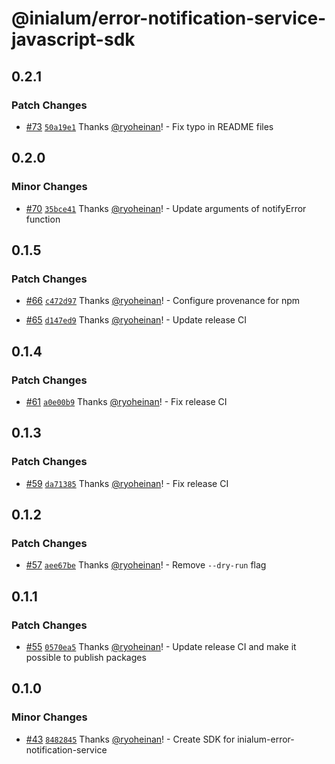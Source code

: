 # @inialum/error-notification-service-javascript-sdk

## 0.2.1

### Patch Changes

- [#73](https://github.com/inialum/inialum-error-notification-service/pull/73) [`50a19e1`](https://github.com/inialum/inialum-error-notification-service/commit/50a19e11daf8ccd5cac58a44f7a7a890ff8a8919) Thanks [@ryoheinan](https://github.com/ryoheinan)! - Fix typo in README files

## 0.2.0

### Minor Changes

- [#70](https://github.com/inialum/inialum-error-notification-service/pull/70) [`35bce41`](https://github.com/inialum/inialum-error-notification-service/commit/35bce416268ba09943af417d20f9e6f999967441) Thanks [@ryoheinan](https://github.com/ryoheinan)! - Update arguments of notifyError function

## 0.1.5

### Patch Changes

- [#66](https://github.com/inialum/inialum-error-notification-service/pull/66) [`c472d97`](https://github.com/inialum/inialum-error-notification-service/commit/c472d973471947d5165edc82a85923c544a595ae) Thanks [@ryoheinan](https://github.com/ryoheinan)! - Configure provenance for npm

- [#65](https://github.com/inialum/inialum-error-notification-service/pull/65) [`d147ed9`](https://github.com/inialum/inialum-error-notification-service/commit/d147ed9fd3267a85566658db3198205834c09c0e) Thanks [@ryoheinan](https://github.com/ryoheinan)! - Update release CI

## 0.1.4

### Patch Changes

- [#61](https://github.com/inialum/inialum-error-notification-service/pull/61) [`a0e00b9`](https://github.com/inialum/inialum-error-notification-service/commit/a0e00b9b9adc6053ee98c781dbb6646815f82517) Thanks [@ryoheinan](https://github.com/ryoheinan)! - Fix release CI

## 0.1.3

### Patch Changes

- [#59](https://github.com/inialum/inialum-error-notification-service/pull/59) [`da71385`](https://github.com/inialum/inialum-error-notification-service/commit/da71385358f6346278b277e56d0c677c5d2ac65b) Thanks [@ryoheinan](https://github.com/ryoheinan)! - Fix release CI

## 0.1.2

### Patch Changes

- [#57](https://github.com/inialum/inialum-error-notification-service/pull/57) [`aee67be`](https://github.com/inialum/inialum-error-notification-service/commit/aee67be9a168af3a63d42e8fc84b6578a1ce3d23) Thanks [@ryoheinan](https://github.com/ryoheinan)! - Remove `--dry-run` flag

## 0.1.1

### Patch Changes

- [#55](https://github.com/inialum/inialum-error-notification-service/pull/55) [`0570ea5`](https://github.com/inialum/inialum-error-notification-service/commit/0570ea59f80a3464e5ea58dc86424323e191ba11) Thanks [@ryoheinan](https://github.com/ryoheinan)! - Update release CI and make it possible to publish packages

## 0.1.0

### Minor Changes

- [#43](https://github.com/inialum/inialum-error-notification-service/pull/43) [`8482845`](https://github.com/inialum/inialum-error-notification-service/commit/8482845641a07f8c8aa29db96fa21cafb1677c8b) Thanks [@ryoheinan](https://github.com/ryoheinan)! - Create SDK for inialum-error-notification-service
